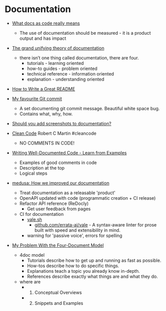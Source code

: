 Documentation
=============

* [What docs as code really means](https://passo.uno/what-docs-as-code-means/)
    * The use of documentation should be measured - it is a product output and has impact

* [The grand unifying theory of documentation](https://documentation.divio.com)
    *  there isn’t one thing called documentation, there are four.
        * tutorials - learning oriented
        * how-to guides - problem oriented
        * technical reference - information oriented
        * explanation - understanding oriented

* [How to Write a Great README](https://www.appsmith.com/blog/write-a-great-readme)
* [My favourite Git commit](https://dhwthompson.com/2019/my-favourite-git-commit)
    * A set documenting git commit message. Beautiful white space bug.
    * Contains what, why, how.
* [Should you add screenshots to documentation?](https://thisisimportant.net/posts/screenshots-in-documentation/)
* [Clean Code]() Robert C Martin #cleancode
    * NO COMMENTS IN CODE!
* [Writing Well-Documented Code - Learn from Examples](https://codecatalog.org/2021/09/04/well-documented-code.html)
    * Examples of good comments in code
    * Description at the top
    * Logical steps

* [medusa: How we improved our documentation](https://medusajs.com/blog/how-we-improved-our-documentation/)
    * Treat documentation as a releasable 'product'
    * OpenAPI updated with code (programmatic creation + CI release)
    * Refactor API reference (ReDocly)
        * Get user feedback from pages
    * CI for documentation
        * [vale.sh](https://vale.sh/)
            * [github.com/errata-ai/vale](https://github.com/errata-ai/vale) - A syntax-aware linter for prose built with speed and extensibility in mind. 
        * warning for 'passive voice', errors for spelling

* [My Problem With the Four-Document Model](https://www.hillelwayne.com/post/problems-with-the-4doc-model/)
    * 4doc model
        * Tutorials describe how to get up and running as fast as possible.
        * How-tos describe how to do specific things.
        * Explanations teach a topic you already know in-depth.
        * References describe exactly what things are and what they do.
    * where are
        * 1. Conceptual Overviews
        * 2. Snippets and Examples
